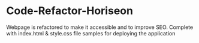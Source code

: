 # Code-Refactor-Horiseon
Webpage is refactored to make it accessible and to improve SEO. Complete with index.html &amp; style.css file samples for deploying the application
